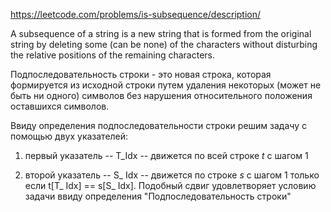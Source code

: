 https://leetcode.com/problems/is-subsequence/description/

A subsequence of a string is a new string that is formed from the original string by deleting some (can be none) of the characters without disturbing the relative positions of the remaining characters. 

Подпоследовательность строки - это новая строка, которая формируется из исходной строки путем удаления некоторых (может не быть ни одного) символов без нарушения относительного положения оставшихся символов.

Ввиду определения подпоследовательности строки решим задачу с помощью двух указателей: 

1. первый указатель -- T_Idx -- движется по всей строке $t$ с шагом 1

2. второй указатель -- S_ Idx -- движется по строке $s$ с шагом 1 только если t[T_ Idx] == s[S_ Idx].
Подобный сдвиг удовлетворяет условию задачи ввиду определения "Подпоследовательность строки" 

